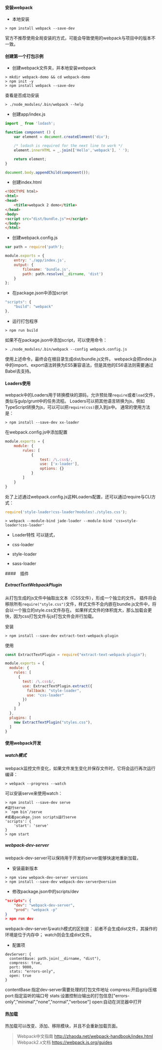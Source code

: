 #### 安装webpack
- 本地安装
```shell
> npm install webpack --save-dev
```
官方不推荐使用全局安装的方式，可能会导致使用的webpack与项目中的版本不一致。

#### 创建第一个打包示例
- 创建webpack文件夹，并本地安装webpack
```shell
> mkdir webpack-demo && cd webpack-demo
> npm init -y
> npm install webpack --save-dev
```
查看是否成功安装
```shell
> ./node_modules/.bin/webpack --help
```

- 创建app/index.js
```javascript
import _ from 'lodash';

function component () {
    var element = document.createElement('div');

    /* lodash is required for the next line to work */
    element.innerHTML = _.join(['Hello','webpack'], ' ');

    return element;
}

document.body.appendChild(component());
```

- 创建index.html
```html
<!DOCTYPE html>
<html>
<head>
    <title>webpack 2 demo</title>
</head>
<body>
<script src="dist/bundle.js"></script>
</body>
</html>
```

- 创建webpack.config.js
```javascript
var path = require('path');

module.exports = {
    entry: './app/index.js',
    output: {
        filename: 'bundle.js',
        path: path.resolve(__dirname, 'dist')
    }
};
```

- 在package.json中添加script
```javascript
"scripts": {
    "build": "webpack"
},
```

- 运行打包程序
```shell
> npm run build
```
如果不在package.json中添加script，可以使用命令：
```shell
> ./node_modules/.bin/webpack --config webpack.config.js
```
使用上述命令，最终会在根目录生成dist/bundle.js文件。
webpack会把index.js中的import、export语法转换为ES5兼容语法，但是其他的ES6语法则需要通过Babel去支持。


#### Loaders使用
webpack中的Loaders用于转换模块的源码，允许预处理`require`或者`load`文件，类似与gulp/grunt中的任务流程。
Loaders可以把其他语言转换为js，例如TypeScript转换为js，可以可以把`require(css)`嵌入到js中。
通常的使用方法是：
```shell
> npm install --save-dev xx-loader
```
在webpack.config.js中添加配置
```js
module.exports = {
    module: {
        rules: [
            { 
                test: /\.css$/, 
                use: ['x-loader'],
                options: {}
            }
        ]
    }
}
```
处了上述通过webpack.config.js这种Loaders配置，还可以通过require与CLI方式：
```js
require('style-loader!css-loader?modules!./styles.css');
```
```shell
> webpack --module-bind jade-loader --module-bind 'css=style-loader!css-loader'
```

- Loader特性
可以链式，

- css-loader


- style-loader

- sass-loader

####　插件
##### ExtractTextWebpackPlugin
从打包生成的js文件中抽取出文本（CSS文件），形成一个独立的文件。
插件将会移除所有`require("style.css")`文件，样式文件不会内嵌在bundle.js文件中，将会以一个独立的style.css文件存在。
如果样式文件的体积庞大，那么加载会更快，因为css打包文件与js打包文件会并行加载。


安装
```shell
> npm install --save-dev extract-text-webpack-plugin
```
使用
```js
const ExtractTextPlugin = require("extract-text-webpack-plugin");

module.exports = {
  module: {
    rules: [
      {
        test: /\.css$/,
        use: ExtractTextPlugin.extract({
          fallback: "style-loader",
          use: "css-loader"
        })
      }
    ]
  },
  plugins: [
    new ExtractTextPlugin("styles.css"),
  ]
}
```


#### 使用webpack开发
##### watch模式
webpack监控文件变化，如果文件发生变化并保存文件时，它将会运行再次运行编译：
```shell
> webpack --progress --watch
```
可以安装serve来使用watch：
```shell
> npm install --save-dev serve
#运行serve
> `npm bin`/serve 
#或者pacakge.json scripts运行serve
'scripts': {
    'start': 'serve'
}
> npm start
```
##### webpack-dev-server
webpack-dev-server可以保持用于开发的server能够快速地重新加载，
- 安装最新版本
```shell
> npm view webpack-dev-server versions
> npm install --save-dev webpack-dev-server@version
```
- 修改package.json中的scripts/dev
```json
"scripts": {
    "dev": "webpack-dev-server",
    "prod": "webpack -p"
}
> npm run dev
```
webpack-dev-server与watch模式的区别是：
前者不会生成dist文件，其操作的环境是位于内存中；
watch则会生成dist文件。
- 配置项
```shell
devServer: {
  contentBase: path.join(__dirname, "dist"),
  compress: true,
  port: 9000,
  stats: "errors-only",
  open: true
}
```
contentBase:指定dev-server需要处理的打包文件地址
compress:开启gzip压缩
port:指定监听的端口号
stats:设置控制台输出的打包信息["errors-only","minimal","none","normal","verbose"]
open:自动在浏览器中打开

#### 热加载
热加载可以改变、添加、移除模块，并且不会重新加载页面。


> Webpack中文指南 http://zhaoda.net/webpack-handbook/index.html
> Webpack2.x文档 https://webpack.js.org/guides